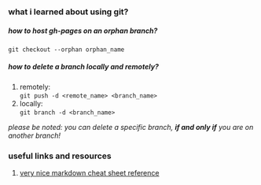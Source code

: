 ### what i learned about using git?

##### how to host gh-pages on an orphan branch? <br>
`git checkout --orphan orphan_name` <br>

##### how to delete a branch locally and remotely?
1. remotely: <br> `git push -d <remote_name> <branch_name>`
2. locally: <br> `git branch -d <branch_name>`

*please be noted: you can delete a specific branch, __if and only if__ you are on another branch!*  

### useful links and resources

1. [very nice markdown cheat sheet reference](https://github.com/adam-p/markdown-here/wiki/Markdown-Cheatsheet)